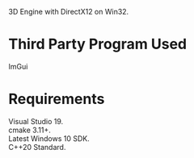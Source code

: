 3D Engine with DirectX12 on Win32.

# Third Party Program Used
ImGui

# Requirements
Visual Studio 19.\
cmake 3.11+.\
Latest Windows 10 SDK.\
C++20 Standard.

